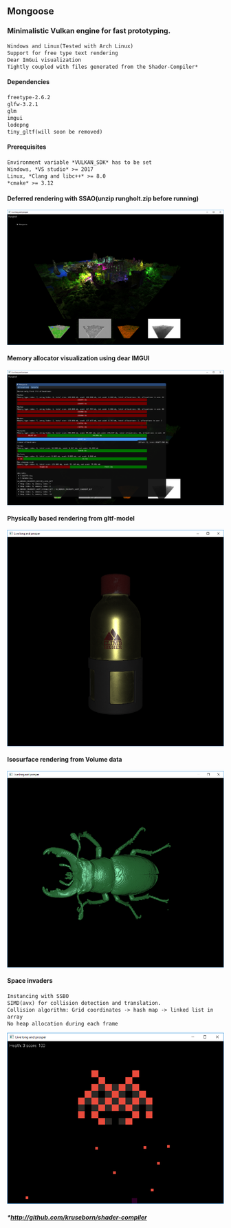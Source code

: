 ## Mongoose
### Minimalistic Vulkan engine for fast prototyping.
    Windows and Linux(Tested with Arch Linux)
    Support for free type text rendering
    Dear ImGui visualization
    Tightly coupled with files generated from the Shader-Compiler*

#### Dependencies
    freetype-2.6.2
    glfw-3.2.1
    glm
    imgui
    lodepng
    tiny_gltf(will soon be removed)
    
#### Prerequisites
    Environment variable *VULKAN_SDK* has to be set
    Windows, *VS studio* >= 2017
    Linux, *Clang and libc++* >= 8.0
    *cmake* >= 3.12

#### Deferred rendering with SSAO(unzip rungholt.zip before running)
<img src="images/rungholt.png" width="512">

#### Memory allocator visualization using dear IMGUI
<img src="images/mongoose.png" width="512">

#### Physically based rendering from gltf-model
<img src="images/gltf.png" width="512">

#### Isosurface rendering from Volume data
<img src="images/bug.png" width="512">

#### Space invaders
    Instancing with SSBO
    SIMD(avx) for collision detection and translation.
    Collision algorithm: Grid coordinates -> hash map -> linked list in array
    No heap allocation during each frame
<img src="images/space.png" width="512">

##### *http://github.com/kruseborn/shader-compiler
